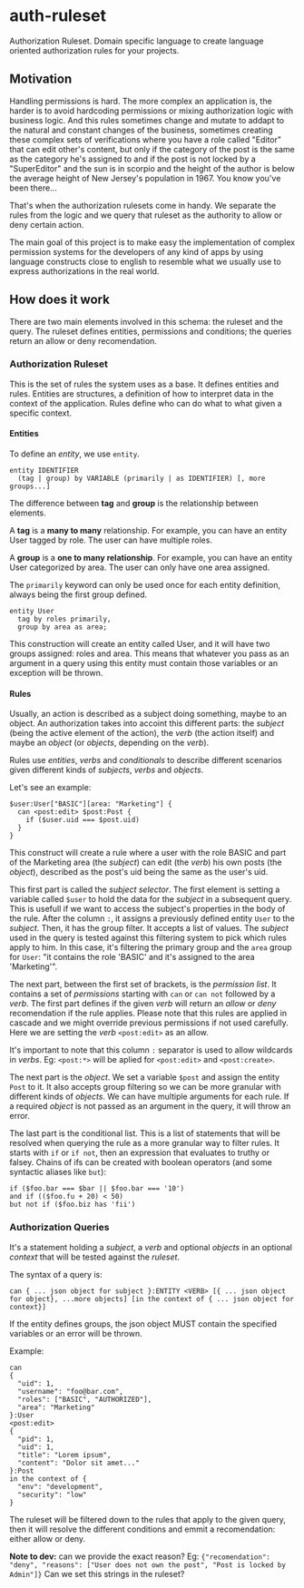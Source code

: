 auth-ruleset
============
Authorization Ruleset. Domain specific language to create language oriented authorization rules for your projects.

## Motivation
Handling permissions is hard. The more complex an application is, the harder is to avoid hardcoding permissions or mixing authorization logic with business logic. And this rules sometimes change and mutate to addapt to the natural and constant changes of the business, sometimes creating these complex sets of verifications where you have a role called "Editor" that can edit other's content, but only if the category of the post is the same as the category he's assigned to and if the post is not locked by a "SuperEditor" and the sun is in scorpio and the height of the author is below the average height of New Jersey's population in 1967. You know you've been there...

That's when the authorization rulesets come in handy. We separate the rules from the logic and we query that ruleset as the authority to allow or deny certain action.

The main goal of this project is to make easy the implementation of complex permission systems for the developers of any kind of apps by using language constructs close to english to resemble what we usually use to express authorizations in the real world.

## How does it work
There are two main elements involved in this schema: the ruleset and the query. The ruleset defines entities, permissions and conditions; the queries return an allow or deny recomendation.

### Authorization Ruleset
This is the set of rules the system uses as a base. It defines entities and rules. Entities are structures, a definition of how to interpret data in the context of the application. Rules define who can do what to what given a specific context.

#### Entities
To define an *entity*, we use `entity`.

```
entity IDENTIFIER
  (tag | group) by VARIABLE (primarily | as IDENTIFIER) [, more groups...]
```

The difference between **tag** and **group** is the relationship between elements.

A **tag** is a **many to many** relationship. For example, you can have an entity User tagged by role. The user can have multiple roles.

A **group** is a **one to many relationship**. For example, you can have an entity User categorized by area. The user can only have one area assigned.

The `primarily` keyword can only be used once for each entity definition, always being the first group defined.

```
entity User
  tag by roles primarily,
  group by area as area;
```

This construction will create an entity called User, and it will have two groups assigned: roles and area. This means that whatever you pass as an argument in a query using this entity must contain those variables or an exception will be thrown.

#### Rules
Usually, an action is described as a subject doing something, maybe to an object. An authorization takes into accoint this different parts: the *subject* (being the active element of the action), the *verb* (the action itself) and maybe an *object* (or *objects*, depending on the *verb*).

Rules use *entities*, *verbs* and *conditionals* to describe different scenarios given different kinds of *subjects*, *verbs* and *objects*.

Let's see an example:

```
$user:User["BASIC"][area: "Marketing"] {
  can <post:edit> $post:Post {
    if ($user.uid === $post.uid)
  }
}
```

This construct will create a rule where a user with the role BASIC and part of the Marketing area (the *subject*) can edit (the *verb*) his own posts (the *object*), described as the post's uid being the same as the user's uid.

This first part is called the *subject selector*. The first element is setting a variable called `$user` to hold the data for the *subject* in a subsequent query. This is usefull if we want to access the subject's properties in the body of the rule. After the column `:`, it assigns a previously defined entity `User` to the *subject*. Then, it has the group filter. It accepts a list of values. The *subject* used in the query is tested against this filtering system to pick which rules apply to him. In this case, it's filtering the primary group and the `area` group for `User`: "it contains the role 'BASIC' and it's assigned to the area 'Marketing'".

The next part, between the first set of brackets, is the *permission list*. It contains a set of *permissions* starting with `can` or `can not` followed by a *verb*. The first part defines if the given *verb* will return an *allow* or *deny* recomendation if the rule applies. Please note that this rules are applied in cascade and we might override previous permissions if not used carefully. Here we are setting the *verb* `<post:edit>` as an allow.

It's important to note that this column `:` separator is used to allow wildcards in *verbs*. Eg: `<post:*>` will be aplied for `<post:edit>` and `<post:create>`.

The next part is the *object*. We set a variable `$post` and assign the entity `Post` to it. It also accepts group filtering so we can be more granular with different kinds of *objects*. We can have multiple arguments for each rule. If a required *object* is not passed as an argument in the query, it will throw an error.

The last part is the conditional list. This is a list of statements that will be resolved when querying the rule as a more granular way to filter rules. It starts with `if` or `if not`, then an expression that evaluates to truthy or falsey. Chains of ifs can be created with boolean operators (and some syntactic aliases like `but`):

```
if ($foo.bar === $bar || $foo.bar === '10')
and if (($foo.fu + 20) < 50)
but not if ($foo.biz has 'fii')
```

### Authorization Queries
It's a statement holding a *subject*, a *verb* and optional *objects* in an optional *context* that will be tested against the *ruleset*.

The syntax of a query is:

```
can { ... json object for subject }:ENTITY <VERB> [{ ... json object for object}, ...more objects] [in the context of { ... json object for context}]
```

If the entity defines groups, the json object MUST contain the specified variables or an error will be thrown.

Example:

```
can
{
  "uid": 1,
  "username": "foo@bar.com",
  "roles": ["BASIC", "AUTHORIZED"],
  "area": "Marketing"
}:User
<post:edit>
{
  "pid": 1,
  "uid": 1,
  "title": "Lorem ipsum",
  "content": "Dolor sit amet..."
}:Post
in the context of {
  "env": "development",
  "security": "low"
}
```

The ruleset will be filtered down to the rules that apply to the given query, then it will resolve the different conditions and emmit a recomendation: either allow or deny.

**Note to dev:** can we provide the exact reason? Eg: `{"recomendation": "deny", "reasons": ["User does not own the post", "Post is locked by Admin"]}` Can we set this strings in the ruleset?
